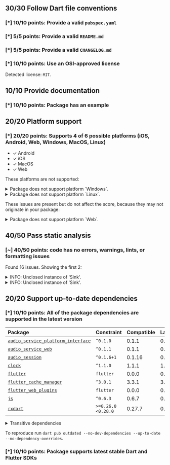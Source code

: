 ## 30/30 Follow Dart file conventions

### [*] 10/10 points: Provide a valid `pubspec.yaml`


### [*] 5/5 points: Provide a valid `README.md`


### [*] 5/5 points: Provide a valid `CHANGELOG.md`


### [*] 10/10 points: Use an OSI-approved license

Detected license: `MIT`.

## 10/10 Provide documentation

### [*] 10/10 points: Package has an example


## 20/20 Platform support

### [*] 20/20 points: Supports 4 of 6 possible platforms (**iOS**, **Android**, **Web**, Windows, **MacOS**, Linux)

* ✓ Android
* ✓ iOS
* ✓ MacOS
* ✓ Web

These platforms are not supported:

<details>
<summary>
Package does not support platform `Windows`.
</summary>

Because:
* `package:audio_service/audio_service.dart` that declares support for platforms: `Android`, `iOS`, `macOS`, `Web`.
</details>
<details>
<summary>
Package does not support platform `Linux`.
</summary>

Because:
* `package:audio_service/audio_service.dart` that declares support for platforms: `Android`, `iOS`, `macOS`, `Web`.
</details>

These issues are present but do not affect the score, because they may not originate in your package:

<details>
<summary>
Package does not support platform `Web`.
</summary>

Because:
* `package:audio_service/audio_service.dart` that imports:
* `package:flutter_cache_manager/flutter_cache_manager.dart` that imports:
* `package:flutter_cache_manager/src/storage/cache_info_repositories/cache_info_repositories.dart` that imports:
* `package:flutter_cache_manager/src/storage/cache_info_repositories/json_cache_info_repository.dart` that imports:
* `package:path_provider/path_provider.dart` that declares support for platforms: `Android`, `iOS`, `Windows`, `Linux`, `macOS`.
</details>

## 40/50 Pass static analysis

### [~] 40/50 points: code has no errors, warnings, lints, or formatting issues

Found 16 issues. Showing the first 2:

<details>
<summary>
INFO: Unclosed instance of 'Sink'.
</summary>

`lib/audio_service.dart:1943:40`

```
     ╷
1943 │   final BehaviorSubject<PlaybackState> _playbackState = BehaviorSubject();
     │                                        ^^^^^^^^^^^^^^^^^^^^^^^^^^^^^^^^^^
     ╵
```

To reproduce make sure you are using the [lints_core](https://pub.dev/packages/lints) and run `flutter analyze lib/audio_service.dart`
</details>
<details>
<summary>
INFO: Unclosed instance of 'Sink'.
</summary>

`lib/audio_service.dart:1944:42`

```
     ╷
1944 │   final BehaviorSubject<List<MediaItem>> _queue = BehaviorSubject();
     │                                          ^^^^^^^^^^^^^^^^^^^^^^^^^^
     ╵
```

To reproduce make sure you are using the [lints_core](https://pub.dev/packages/lints) and run `flutter analyze lib/audio_service.dart`
</details>

## 20/20 Support up-to-date dependencies

### [*] 10/10 points: All of the package dependencies are supported in the latest version

|Package|Constraint|Compatible|Latest|
|:-|:-|:-|:-|
|[`audio_service_platform_interface`]|`^0.1.0`|0.1.1|0.1.1|
|[`audio_service_web`]|`^0.1.1`|0.1.1|0.1.1|
|[`audio_session`]|`^0.1.6+1`|0.1.16|0.1.16|
|[`clock`]|`^1.1.0`|1.1.1|1.1.1|
|[`flutter`]|`flutter`|0.0.0|0.0.0|
|[`flutter_cache_manager`]|`^3.0.1`|3.3.1|3.3.1|
|[`flutter_web_plugins`]|`flutter`|0.0.0|0.0.0|
|[`js`]|`^0.6.3`|0.6.7|0.6.7|
|[`rxdart`]|`>=0.26.0 <0.28.0`|0.27.7|0.27.7|

<details><summary>Transitive dependencies</summary>

|Package|Constraint|Compatible|Latest|
|:-|:-|:-|:-|
|[`async`]|-|2.11.0|2.11.0|
|[`characters`]|-|1.3.0|1.3.0|
|[`collection`]|-|1.17.2|1.18.0|
|[`crypto`]|-|3.0.3|3.0.3|
|[`ffi`]|-|2.1.0|2.1.0|
|[`file`]|-|7.0.0|7.0.0|
|[`http`]|-|1.1.0|1.1.0|
|[`http_parser`]|-|4.0.2|4.0.2|
|[`material_color_utilities`]|-|0.5.0|0.8.0|
|[`meta`]|-|1.9.1|1.11.0|
|[`path`]|-|1.8.3|1.8.3|
|[`path_provider`]|-|2.1.1|2.1.1|
|[`path_provider_android`]|-|2.2.1|2.2.1|
|[`path_provider_foundation`]|-|2.3.1|2.3.1|
|[`path_provider_linux`]|-|2.2.1|2.2.1|
|[`path_provider_platform_interface`]|-|2.1.1|2.1.1|
|[`path_provider_windows`]|-|2.2.1|2.2.1|
|[`platform`]|-|3.1.3|3.1.3|
|[`plugin_platform_interface`]|-|2.1.6|2.1.6|
|[`sky_engine`]|-|0.0.99|0.0.99|
|[`source_span`]|-|1.10.0|1.10.0|
|[`sprintf`]|-|7.0.0|7.0.0|
|[`sqflite`]|-|2.3.0|2.3.0|
|[`sqflite_common`]|-|2.5.0|2.5.0|
|[`string_scanner`]|-|1.2.0|1.2.0|
|[`synchronized`]|-|3.1.0|3.1.0|
|[`term_glyph`]|-|1.2.1|1.2.1|
|[`typed_data`]|-|1.3.2|1.3.2|
|[`uuid`]|-|4.1.0|4.1.0|
|[`vector_math`]|-|2.1.4|2.1.4|
|[`web`]|-|0.1.4-beta|0.3.0|
|[`win32`]|-|5.0.9|5.0.9|
|[`xdg_directories`]|-|1.0.3|1.0.3|
</details>

To reproduce run `dart pub outdated --no-dev-dependencies --up-to-date --no-dependency-overrides`.

[`audio_service_platform_interface`]: https://pub.dev/packages/audio_service_platform_interface
[`audio_service_web`]: https://pub.dev/packages/audio_service_web
[`audio_session`]: https://pub.dev/packages/audio_session
[`clock`]: https://pub.dev/packages/clock
[`flutter`]: https://pub.dev/packages/flutter
[`flutter_cache_manager`]: https://pub.dev/packages/flutter_cache_manager
[`flutter_web_plugins`]: https://pub.dev/packages/flutter_web_plugins
[`js`]: https://pub.dev/packages/js
[`rxdart`]: https://pub.dev/packages/rxdart
[`async`]: https://pub.dev/packages/async
[`characters`]: https://pub.dev/packages/characters
[`collection`]: https://pub.dev/packages/collection
[`crypto`]: https://pub.dev/packages/crypto
[`ffi`]: https://pub.dev/packages/ffi
[`file`]: https://pub.dev/packages/file
[`http`]: https://pub.dev/packages/http
[`http_parser`]: https://pub.dev/packages/http_parser
[`material_color_utilities`]: https://pub.dev/packages/material_color_utilities
[`meta`]: https://pub.dev/packages/meta
[`path`]: https://pub.dev/packages/path
[`path_provider`]: https://pub.dev/packages/path_provider
[`path_provider_android`]: https://pub.dev/packages/path_provider_android
[`path_provider_foundation`]: https://pub.dev/packages/path_provider_foundation
[`path_provider_linux`]: https://pub.dev/packages/path_provider_linux
[`path_provider_platform_interface`]: https://pub.dev/packages/path_provider_platform_interface
[`path_provider_windows`]: https://pub.dev/packages/path_provider_windows
[`platform`]: https://pub.dev/packages/platform
[`plugin_platform_interface`]: https://pub.dev/packages/plugin_platform_interface
[`sky_engine`]: https://pub.dev/packages/sky_engine
[`source_span`]: https://pub.dev/packages/source_span
[`sprintf`]: https://pub.dev/packages/sprintf
[`sqflite`]: https://pub.dev/packages/sqflite
[`sqflite_common`]: https://pub.dev/packages/sqflite_common
[`string_scanner`]: https://pub.dev/packages/string_scanner
[`synchronized`]: https://pub.dev/packages/synchronized
[`term_glyph`]: https://pub.dev/packages/term_glyph
[`typed_data`]: https://pub.dev/packages/typed_data
[`uuid`]: https://pub.dev/packages/uuid
[`vector_math`]: https://pub.dev/packages/vector_math
[`web`]: https://pub.dev/packages/web
[`win32`]: https://pub.dev/packages/win32
[`xdg_directories`]: https://pub.dev/packages/xdg_directories


### [*] 10/10 points: Package supports latest stable Dart and Flutter SDKs
